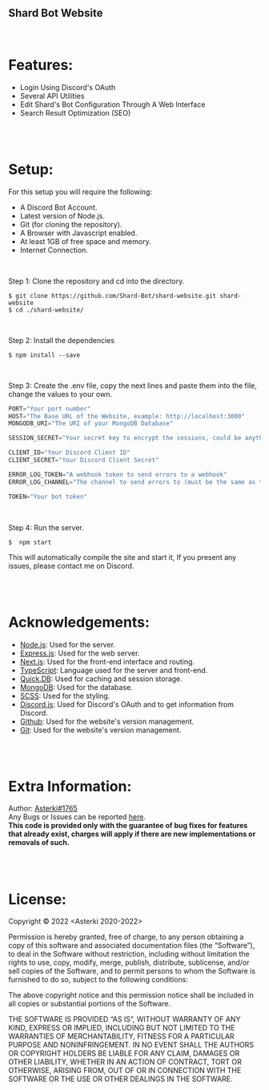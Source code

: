 ## **Shard Bot Website**

<br>

# Features:
-   Login Using Discord's OAuth
-   Several API Utilities  
-   Edit Shard's Bot Configuration Through A Web Interface
-   Search Result Optimization (SEO)

<br>
<br>

# Setup:
For this setup you will require the following:
-   A Discord Bot Account.
-   Latest version of Node.js.
-   Git (for cloning the repository).
-   A Browser with Javascript enabled.
-   At least 1GB of free space and memory.
-   Internet Connection.

<br>

Step 1: Clone the repository and cd into the directory.
```shell
$ git clone https://github.com/Shard-Bot/shard-website.git shard-website
$ cd ./shard-website/
```
<br>

Step 2: Install the dependencies
```shell
$ npm install --save
```
<br>

Step 3: Create the .env file, copy the next lines and paste them into the file, change the values to your own.

```js
PORT="Your port number"
HOST="The Base URL of the Website, example: http://localhost:3000"
MONGODB_URI="The URI of your MongoDB Database"

SESSION_SECRET="Your secret key to encrypt the sessions, could be anything"

CLIENT_ID="Your Discord Client ID"
CLIENT_SECRET="Your Discord Client Secret"

ERROR_LOG_TOKEN="A webhook token to send errors to a webhook"
ERROR_LOG_CHANNEL="The channel to send errors to (must be the same as the webhook channel)"

TOKEN="Your bot token"
```

<br>

Step 4: Run the server.
```shell
$  npm start
```

This will automatically compile the site and start it,
If you present any issues, please contact me on Discord.

<br>
<br>

# Acknowledgements:
-   [Node.js](https://nodejs.org/): Used for the server.
-   [Express.js](https://expressjs.com/): Used for the web server.
-   [Next.js](https://nextjs.org/): Used for the front-end interface and routing.
-   [TypeScript](https://www.typescriptlang.org/): Language used for the server and front-end.
-   [Quick.DB](https://quick.db/): Used for caching and session storage.
-   [MongoDB](https://www.mongodb.com/): Used for the database.
-   [SCSS](https://sass-lang.com/): Used for the styling.
-   [Discord.js](https://discord.js.org/): Used for Discord's OAuth and to get information from Discord.
-   [Github](https://github.com): Used for the website's version management.
-   [Git](https://git-scm.com/): Used for the website's version management.


<br>
<br>

# Extra Information: 

Author: [Asterki#1765](https://twitter.com/AsterkiDev) <br>
Any Bugs or Issues can be reported [here](https://github.com/Shard-Bot/shardmod/issues). <br>
**This code is provided only with the guarantee of bug fixes for features that already exist, charges will apply if there are new implementations or removals of such.**

<br>
<br>

# License:

Copyright © 2022 <Asterki 2020-2022>

Permission is hereby granted, free of charge, to any person obtaining a copy of this software and associated documentation files (the “Software”), to deal in the Software without restriction, including without limitation the rights to use, copy, modify, merge, publish, distribute, sublicense, and/or sell copies of the Software, and to permit persons to whom the Software is furnished to do so, subject to the following conditions:

The above copyright notice and this permission notice shall be included in all copies or substantial portions of the Software.

THE SOFTWARE IS PROVIDED “AS IS”, WITHOUT WARRANTY OF ANY KIND, EXPRESS OR IMPLIED, INCLUDING BUT NOT LIMITED TO THE WARRANTIES OF MERCHANTABILITY, FITNESS FOR A PARTICULAR PURPOSE AND NONINFRINGEMENT. IN NO EVENT SHALL THE AUTHORS OR COPYRIGHT HOLDERS BE LIABLE FOR ANY CLAIM, DAMAGES OR OTHER LIABILITY, WHETHER IN AN ACTION OF CONTRACT, TORT OR OTHERWISE, ARISING FROM, OUT OF OR IN CONNECTION WITH THE SOFTWARE OR THE USE OR OTHER DEALINGS IN THE SOFTWARE.